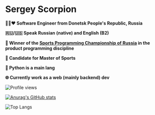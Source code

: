 # Sergey Scorpion

<b>
  🖤💙❤️ Software Engineer from Donetsk People's Republic, Russia
    
   🇷🇺/🇺🇸 Speak Russian (native) and English (B2)
  
  🥉 Winner of the [Sports Programming Championship of Russia](https://habr.com/ru/articles/870470/) in the product programming discipline
  
  🦾 Candidate for Master of Sports
  
  🐍 Python is a main lang
  
  🌐 Currently work as a web (mainly backend) dev
</b>

![Profile views](https://komarev.com/ghpvc/?username=Scorpi-ON)

[![Anurag's GitHub stats](https://github-readme-stats.vercel.app/api?username=Scorpi-ON&show_icons=true&theme=tokyonight)](https://github.com/anuraghazra/github-readme-stats)

![Top Langs](https://github-readme-stats.vercel.app/api/top-langs/?username=Scorpi-ON&hide_progress=false&theme=tokyonight)
